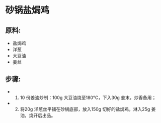 # 砂锅盐焗鸡

## 原料:

- 盐焗鸡
- 洋葱
- 大豆油
- 姜丝

## 步骤:

- 1. 10 份姜油炒制：100g 大豆油烧至180℃，下入30g 姜末，炒香备用；
- 2. 将20g 洋葱丝平铺在砂锅底部，放入150g 切好的盐焗鸡，淋入25g 姜油，烧开后出品。